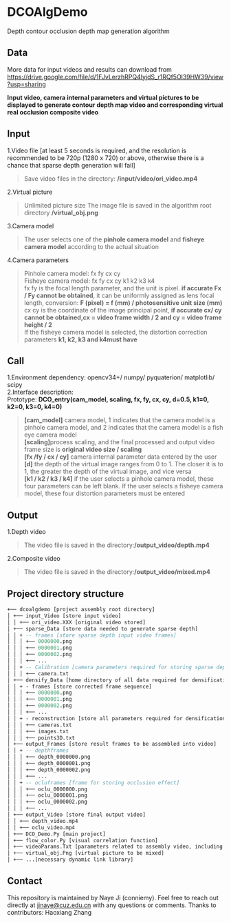 # DCOAlgDemo

Depth contour occlusion depth map generation algorithm

## Data
More data for input videos and results can download from https://drive.google.com/file/d/1FJvLerzhRPQ4IyjdS_r1RQf5Ol39HW39/view?usp=sharing

**Input video, camera internal parameters and virtual pictures to be displayed to generate contour depth map video and corresponding virtual real occlusion composite video**

## Input

1.Video file [at least 5 seconds is required, and the resolution is recommended to be 720p (1280 x 720) or above, otherwise there is a chance that sparse depth generation will fail]

> Save video files in the directory: <b>/input/video/ori_video.mp4</b>

2.Virtual picture

> Unlimited picture size
> The image file is saved in the algorithm root directory <b>/virtual_obj.png</b>

3.Camera model

> The user selects one of the <b>pinhole camera model</b> and <b> fisheye camera model</b> according to the actual situation

4.Camera parameters

> Pinhole camera model: fx fy cx cy   
> Fisheye camera model: fx fy cx cy k1 k2 k3 k4  
> fx fy is the focal length parameter, and the unit is pixel. **if accurate Fx / Fy cannot be obtained**, it can be uniformly assigned as lens focal length, conversion: <b>F (pixel) = f (mm) / photosensitive unit size (mm)</b>  
> cx cy is the coordinate of the image principal point, <b>if accurate cx/ cy cannot be obtained,cx = video frame width / 2 and cy = video frame height / 2</b>  
> If the fisheye camera model is selected, the distortion correction parameters <b>k1, k2, k3 and k4must have</b>   

## Call

1.Environment dependency: opencv34+/ numpy/ pyquaterion/ matplotlib/ scipy    
2.Interface description:    
Prototype: <b>DCO_entry(cam_model, scaling, fx, fy, cx, cy, d=0.5, k1=0, k2=0, k3=0, k4=0)</b>     
> <b>[cam_model]</b> camera model, 1 indicates that the camera model is a pinhole camera model, and 2 indicates that the camera model is a fish eye camera model    
> <b>[scaling]</b>process scaling, and the final processed and output video frame size is <b> original video size / scaling</b>    
> <b>[fx /fy / cx / cy]</b> camera internal parameter data entered by the user   
> <b>[d]</b> the depth of the virtual image ranges from 0 to 1. The closer it is to 1, the greater the depth of the virtual image, and vice versa    
> <b>[k1 / k2 / k3 / k4]</b> if the user selects a pinhole camera model, these four parameters can be left blank. If the user selects a fisheye camera model, these four distortion parameters must be entered    

## Output

1.Depth video

> The video file is saved in the directory:**/output_video/depth.mp4** 

2.Composite video

> The video file is saved in the directory:**/output_video/mixed.mp4** 

## Project directory structure

```ASN.1
+── dcoalgdemo [project assembly root directory]
│ +── input_Video [store input video]
│ │ +── ori_video.XXX [original video stored]
│ +── sparse_Data [store data needed to generate sparse depth]
│ │ + -- frames [store sparse depth input video frames]
│ │ │ +── 0000000.png 
│ │ │ +── 0000001.png 
│ │ │ +── 0000002.png 
│ │ │ +── ... 
│ │ + -- Calibration [camera parameters required for storing sparse depth]
│ │ │ +── camera.txt 
│ +── densify_Data [home directory of all data required for densification]
│ │ + - frames [store corrected frame sequence]
│ │ │ +── 0000000.png 
│ │ │ +── 0000001.png 
│ │ │ +── 0000002.png 
│ │ │ +── ... 
│ │ + - reconstruction [store all parameters required for densification]
│ │ │ +── cameras.txt 
│ │ │ +── images.txt 
│ │ │ +── points3D.txt 
│ +── output_Frames [store result frames to be assembled into video]
│ │ + -- depthframes
│ │ │ +── depth_0000000.png 
│ │ │ +── depth_0000001.png 
│ │ │ +── depth_0000002.png 
│ │ │ +── ... 
│ │ + -- ocluframes [frame for storing occlusion effect]
│ │ │ +── oclu_0000000.png 
│ │ │ +── oclu_0000001.png 
│ │ │ +── oclu_0000002.png 
│ │ │ +── ... 
│ +── output_Video [store final output video]
│ │ +── depth_video.mp4 
│ │ +── oclu_video.mp4 
│ +── DCO_Demo.Py [main project]
│ +── flow_color.Py [visual correlation function]
│ +── videoParams.Txt [parameters related to assembly video, including target resolution and frame rate]
│ +── virtual_obj.Png [virtual picture to be mixed]
│ +── ...[necessary dynamic link library]
```

## Contact

This repository is maintained by Naye Ji (conniemy). Feel free to reach out directly at jinaye@cuz.edu.cn with any questions or comments. Thanks to contributors: Haoxiang Zhang
